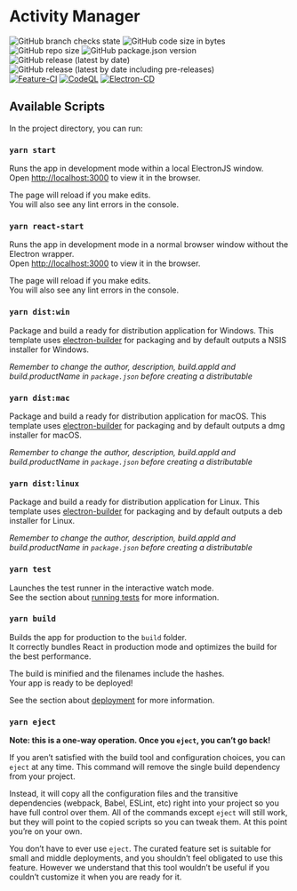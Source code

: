# Activity Manager
![GitHub branch checks state](https://img.shields.io/github/checks-status/stijnpiron/activity-manager/main?label=main%20branch%20checks)
![GitHub code size in bytes](https://img.shields.io/github/languages/code-size/stijnpiron/activity-manager)
![GitHub repo size](https://img.shields.io/github/repo-size/stijnpiron/activity-manager)
![GitHub package.json version](https://img.shields.io/github/package-json/v/stijnpiron/activity-manager)
![GitHub release (latest by date)](https://img.shields.io/github/v/release/stijnpiron/activity-manager)
![GitHub release (latest by date including pre-releases)](https://img.shields.io/github/v/release/stijnpiron/activity-manager?include_prereleases)\
[![Feature-CI](https://github.com/stijnpiron/activity-manager/actions/workflows/feature-ci.yml/badge.svg)](https://github.com/stijnpiron/activity-manager/actions/workflows/feature-ci.yml)
[![CodeQL](https://github.com/stijnpiron/activity-manager/actions/workflows/codeql-analysis.yml/badge.svg)](https://github.com/stijnpiron/activity-manager/actions/workflows/codeql-analysis.yml)
[![Electron-CD](https://github.com/stijnpiron/activity-manager/actions/workflows/electron-cd.yml/badge.svg)](https://github.com/stijnpiron/activity-manager/actions/workflows/electron-cd.yml)

## Available Scripts

In the project directory, you can run:

### `yarn start`

Runs the app in development mode within a local ElectronJS window.\
Open [http://localhost:3000](http://localhost:3000) to view it in the browser.

The page will reload if you make edits.\
You will also see any lint errors in the console.

### `yarn react-start`

Runs the app in development mode in a normal browser window without the Electron wrapper.\
Open [http://localhost:3000](http://localhost:3000) to view it in the browser.

The page will reload if you make edits.\
You will also see any lint errors in the console.

### `yarn dist:win`

Package and build a ready for distribution application for Windows. This template uses [electron-builder](https://www.electron.build/) for packaging and by default outputs a NSIS installer for Windows.

_Remember to change the author, description, build.appId and build.productName in `package.json` before creating a distributable_

### `yarn dist:mac`

Package and build a ready for distribution application for macOS. This template uses [electron-builder](https://www.electron.build/) for packaging and by default outputs a dmg installer for macOS.

_Remember to change the author, description, build.appId and build.productName in `package.json` before creating a distributable_

### `yarn dist:linux`

Package and build a ready for distribution application for Linux. This template uses [electron-builder](https://www.electron.build/) for packaging and by default outputs a deb installer for Linux.

_Remember to change the author, description, build.appId and build.productName in `package.json` before creating a distributable_

### `yarn test`

Launches the test runner in the interactive watch mode.\
See the section about [running tests](https://facebook.github.io/create-react-app/docs/running-tests) for more information.

### `yarn build`

Builds the app for production to the `build` folder.\
It correctly bundles React in production mode and optimizes the build for the best performance.

The build is minified and the filenames include the hashes.\
Your app is ready to be deployed!

See the section about [deployment](https://facebook.github.io/create-react-app/docs/deployment) for more information.

### `yarn eject`

**Note: this is a one-way operation. Once you `eject`, you can’t go back!**

If you aren’t satisfied with the build tool and configuration choices, you can `eject` at any time. This command will remove the single build dependency from your project.

Instead, it will copy all the configuration files and the transitive dependencies (webpack, Babel, ESLint, etc) right into your project so you have full control over them. All of the commands except `eject` will still work, but they will point to the copied scripts so you can tweak them. At this point you’re on your own.

You don’t have to ever use `eject`. The curated feature set is suitable for small and middle deployments, and you shouldn’t feel obligated to use this feature. However we understand that this tool wouldn’t be useful if you couldn’t customize it when you are ready for it.
